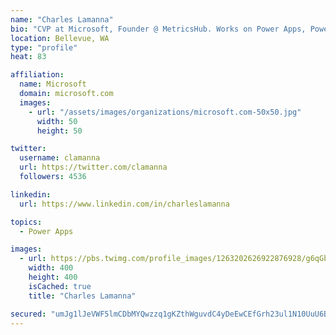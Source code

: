 ```yaml
---
name: "Charles Lamanna"
bio: "CVP at Microsoft, Founder @ MetricsHub. Works on Power Apps, Power Automate, Power Virtual Agent, Common Data Service and Dynamics 365."
location: Bellevue, WA
type: "profile"
heat: 83

affiliation:
  name: Microsoft
  domain: microsoft.com
  images:
    - url: "/assets/images/organizations/microsoft.com-50x50.jpg"
      width: 50
      height: 50

twitter:
  username: clamanna
  url: https://twitter.com/clamanna
  followers: 4536

linkedin:
  url: https://www.linkedin.com/in/charleslamanna

topics:
  - Power Apps

images:
  - url: https://pbs.twimg.com/profile_images/1263202626922876928/g6qGbHZ-_400x400.jpg
    width: 400
    height: 400
    isCached: true
    title: "Charles Lamanna"

secured: "umJg1lJeVWF5lmCDbMYQwzzq1gKZthWguvdC4yDeEwCEfGrh23ul1N10UuU6BBX2BNpHEvNTPxK7ZZUsEBU7KryLieeSlUN3tz152TlJCdHhAL8gDJzM4jhcnTixjnuW4eehKmvyPK3C2/YjE7I7V8cb13X9YKxam5n98PmQ9eHXBb2k/jbU3ELgUuLDfZEXVlT630M/XO1onlbmFujxqW2PG/YstbF5KcI3HWjbt30hiTlVosNEHvUaL6t3GRrh3vnnqeiaXJ9PVj8iH1lyx40JOHRwW/ejxPHck+71VRSa7o0cWKJ4rG6ZS6U198uH6C4BOXO/ZzuepX3KqEluMNXs0RCvH3YrA/VkZhWT32YsVIK7j79N4zZ8zaYlhktMSHrds0gvzKdlYXPstn3yKzHuftqdB3+3cRCJqcNaVA4=;654B/iDWbLGEOXaSI19q1A=="
---
```


